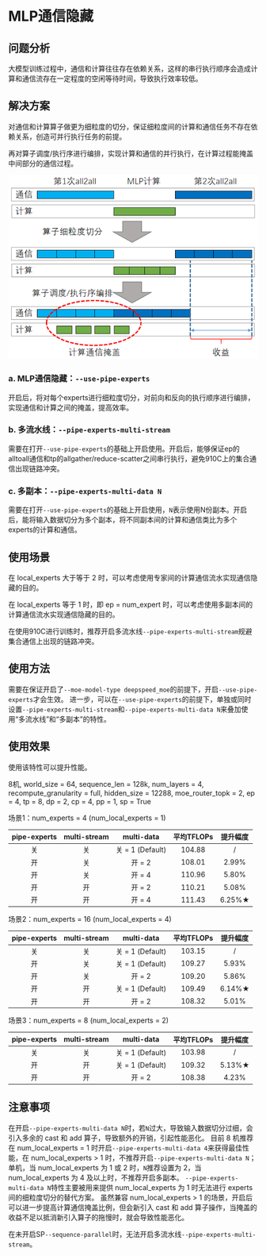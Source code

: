 # MLP通信隐藏

## 问题分析

大模型训练过程中，通信和计算往往存在依赖关系，这样的串行执行顺序会造成计算和通信流存在一定程度的空闲等待时间，导致执行效率较低。

## 解决方案

对通信和计算算子做更为细粒度的切分，保证细粒度间的计算和通信任务不存在依赖关系，创造可并行执行任务的前提。

再对算子调度/执行序进行编排，实现计算和通信的并行执行，在计算过程能掩盖中间部分的通信过程。

![原理图](../../sources/images/pipeline_experts.png)

### a. MLP通信隐藏：`--use-pipe-experts`
开启后，将对每个experts进行细粒度切分，对前向和反向的执行顺序进行编排，实现通信和计算之间的掩盖，提高效率。

### b. 多流水线：`--pipe-experts-multi-stream`
需要在打开`--use-pipe-experts`的基础上开启使用。开启后，能够保证ep的alltoall通信和tp的allgather/reduce-scatter之间串行执行，避免910C上的集合通信出现链路冲突。

### c. 多副本：`--pipe-experts-multi-data N`
需要在打开`--use-pipe-experts`的基础上开启使用，`N`表示使用N份副本。开启后，能将输入数据切分为多个副本，将不同副本间的计算和通信类比为多个experts的计算和通信。

## 使用场景

在 local_experts 大于等于 2 时，可以考虑使用专家间的计算通信流水实现通信隐藏的目的。

在 local_experts 等于 1 时，即 ep = num_expert 时，可以考虑使用多副本间的计算通信流水实现通信隐藏的目的。

在使用910C进行训练时，推荐开启多流水线`--pipe-experts-multi-stream`规避集合通信上出现的链路冲突。

## 使用方法

需要在保证开启了`--moe-model-type deepspeed_moe`的前提下，开启`--use-pipe-experts`才会生效。
进一步，可以在`--use-pipe-experts`的前提下，单独或同时设置`--pipe-experts-multi-stream`和`--pipe-experts-multi-data N`来叠加使用“多流水线”和“多副本”的特性。

## 使用效果

使用该特性可以提升性能。

8机, world_size = 64, sequence_len = 128k, num_layers = 4, recompute_granularity = full, hidden_size = 12288, moe_router_topk = 2, ep = 4, tp = 8, dp = 2, cp = 4, pp = 1, sp = True

场景1：num_experts = 4 (num_local_experts = 1)

| pipe-experts | multi-stream |   multi-data    | 平均TFLOPs |  提升幅度  |
|:------------:|:------------:|:---------------:|:--------:|:------:|
|      关       |      关       | 关 = 1 (Default) |  104.88  |   /    |
|      开       |      关       |      开 = 2      |  108.01  | 2.99%  |
|      开       |      关       |      开 = 4      |  110.96  | 5.80%  |
|      开       |      开       |      开 = 2      |  110.21  | 5.08%  |
|      开       |      开       |      开 = 4      |  111.43  | 6.25%★ |

场景2：num_experts = 16 (num_local_experts = 4)

| pipe-experts | multi-stream |   multi-data    | 平均TFLOPs |  提升幅度  |
|:------------:|:------------:|:---------------:|:--------:|:------:|
|      关       |      关       | 关 = 1 (Default) |  103.15  |   /    |
|      开       |      关       | 关 = 1 (Default) |  109.27  | 5.93%  |
|      开       |      关       |      开 = 2      |  109.20  | 5.86%  |
|      开       |      开       | 关 = 1 (Default) |  109.49  | 6.14%★ |
|      开       |      开       |      开 = 2      |  108.32  | 5.01%  |

场景3：num_experts = 8 (num_local_experts = 2)

| pipe-experts | multi-stream |   multi-data    | 平均TFLOPs |  提升幅度   |
|:------------:|:------------:|:---------------:|:--------:|:-------:|
|      关       |      关       | 关 = 1 (Default) |  103.98  |    /    |
|      开       |      开       | 关 = 1 (Default) |  109.32  | 5.13%★  |
|      开       |      开       |      开 = 2      |  108.38  |  4.23%  |

## 注意事项

在开启`--pipe-experts-multi-data N`时，若`N`过大，导致输入数据切分过细，会引入多余的 cast 和 add 算子，导致额外的开销，引起性能恶化。
目前 8 机推荐在 num_local_experts = 1 时开启`--pipe-experts-multi-data 4`来获得最佳性能，在 num_local_experts > 1 时，不推荐开启`--pipe-experts-multi-data N`；
单机，当 num_local_experts 为 1 或 2 时，`N`推荐设置为 2，当 num_local_experts 为 4 及以上时，不推荐开启多副本。
`--pipe-experts-multi-data N`特性主要被用来提供 num_local_experts 为 1 时无法进行 experts 间的细粒度切分的替代方案。
虽然兼容 num_local_experts > 1 的场景，开启后可以进一步提高计算通信掩盖比例，但会新引入 cast 和 add 算子操作，当掩盖的收益不足以抵消新引入算子的拖慢时，就会导致性能恶化。

在未开启SP`--sequence-parallel`时，无法开启多流水线`--pipe-experts-multi-stream`。
